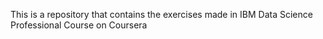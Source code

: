 This is a repository that contains the exercises made in IBM Data Science Professional Course on Coursera 
